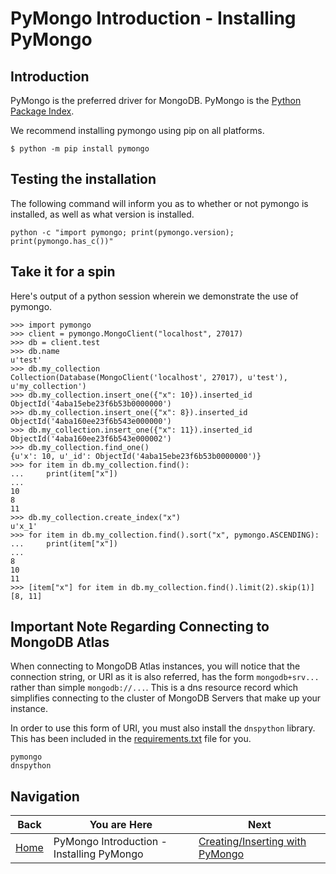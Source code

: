 # PyMongo Introduction - Installing PyMongo

## Introduction

PyMongo is the preferred driver for MongoDB. PyMongo is the [Python Package Index](http://pypi.python.org/pypi/pymongo/).

We recommend installing pymongo using pip on all platforms.

```
$ python -m pip install pymongo
```

## Testing the installation

The following command will inform you as to whether or not pymongo is installed, as well as what version is installed.

```
python -c "import pymongo; print(pymongo.version); print(pymongo.has_c())"
```
## Take it for a spin

Here's output of a python session wherein we demonstrate the use of pymongo.

```
>>> import pymongo
>>> client = pymongo.MongoClient("localhost", 27017)
>>> db = client.test
>>> db.name
u'test'
>>> db.my_collection
Collection(Database(MongoClient('localhost', 27017), u'test'), u'my_collection')
>>> db.my_collection.insert_one({"x": 10}).inserted_id
ObjectId('4aba15ebe23f6b53b0000000')
>>> db.my_collection.insert_one({"x": 8}).inserted_id
ObjectId('4aba160ee23f6b543e000000')
>>> db.my_collection.insert_one({"x": 11}).inserted_id
ObjectId('4aba160ee23f6b543e000002')
>>> db.my_collection.find_one()
{u'x': 10, u'_id': ObjectId('4aba15ebe23f6b53b0000000')}
>>> for item in db.my_collection.find():
...     print(item["x"])
...
10
8
11
>>> db.my_collection.create_index("x")
u'x_1'
>>> for item in db.my_collection.find().sort("x", pymongo.ASCENDING):
...     print(item["x"])
...
8
10
11
>>> [item["x"] for item in db.my_collection.find().limit(2).skip(1)]
[8, 11]

```

## Important Note Regarding Connecting to MongoDB Atlas

When connecting to MongoDB Atlas instances, you will notice that the connection string, or URI as it is also referred, has the form `mongodb+srv...` rather than simple `mongodb://...`. This is a dns resource record which simplifies connecting to the cluster of MongoDB Servers that make up your instance.

In order to use this form of URI, you must also install the `dnspython` library.  This has been included in the [requirements.txt](https://github.com/mongodb-developer/workshop/blob/python/Python/01-Installing%20PyMongo/requirements.txt) file for you.

```
pymongo
dnspython
```


## Navigation

| Back | You are Here | Next |
| ---- | ------------ | ---- |
| [Home](https://github.com/mongodb-developer/workshop) | PyMongo Introduction - Installing PyMongo | [Creating/Inserting with PyMongo](https://github.com/mongodb-developer/workshop/tree/python/modules/02-Create) |